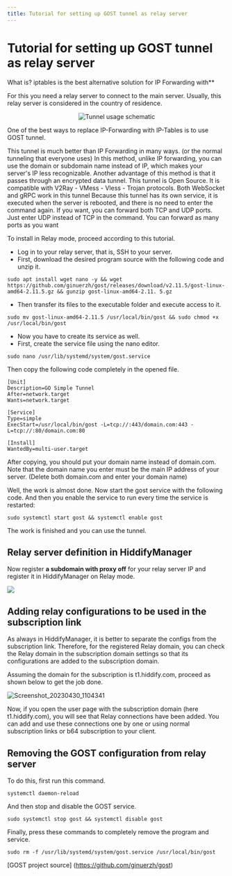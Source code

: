 ```yaml
---
title: Tutorial for setting up GOST tunnel as relay server
---
```


# Tutorial for setting up GOST tunnel as relay server
What is? iptables is the best alternative solution for IP Forwarding with**

For this you need a relay server to connect to the main server. Usually, this relay server is considered in the country of residence.

<div align="center" dir="ltr" markdown="1">
  
![Tunnel usage schematic](https://github.com/hiddify/hiddify.com/assets/125398461/1ac4e9e4-4529-4c79-8ff5-eb40e2efad54)
</div>





One of the best ways to replace IP-Forwarding with IP-Tables is to use GOST tunnel.

This tunnel is much better than IP Forwarding in many ways. (or the normal tunneling that everyone uses)
In this method, unlike IP forwarding, you can use the domain or subdomain name instead of IP, which makes your server's IP less recognizable.
Another advantage of this method is that it passes through an encrypted data tunnel.
This tunnel is Open Source.
It is compatible with V2Ray - VMess - Vless - Trojan protocols.
Both WebSocket and gRPC work in this tunnel
Because this tunnel has its own service, it is executed when the server is rebooted, and there is no need to enter the command again.
If you want, you can forward both TCP and UDP ports. Just enter UDP instead of TCP in the command.
You can forward as many ports as you want

To install in Relay mode, proceed according to this tutorial.

- Log in to your relay server, that is, SSH to your server.
- First, download the desired program source with the following code and unzip it.

```
sudo apt install wget nano -y && wget https://github.com/ginuerzh/gost/releases/download/v2.11.5/gost-linux-amd64-2.11.5.gz && gunzip gost-linux-amd64-2.11. 5.gz

```

- Then transfer its files to the executable folder and execute access to it.

```
sudo mv gost-linux-amd64-2.11.5 /usr/local/bin/gost && sudo chmod +x /usr/local/bin/gost
```

- Now you have to create its service as well.
- First, create the service file using the nano editor.

```
sudo nano /usr/lib/systemd/system/gost.service
```

Then copy the following code completely in the opened file.

```
[Unit]
Description=GO Simple Tunnel
After=network.target
Wants=network.target

[Service]
Type=simple
ExecStart=/usr/local/bin/gost -L=tcp://:443/domain.com:443 -L=tcp://:80/domain.com:80

[Install]
WantedBy=multi-user.target
```

After copying, you should put your domain name instead of domain.com. Note that the domain name you enter must be the main IP address of your server. (Delete both domain.com and enter your domain name)

Well, the work is almost done.
Now start the gost service with the following code. And then you enable the service to run every time the service is restarted:

```
sudo systemctl start gost && systemctl enable gost
```

The work is finished and you can use the tunnel.

## Relay server definition in HiddifyManager
Now register **a subdomain with proxy off** for your relay server IP and register it in HiddifyManager on Relay mode.

 
![](https://user-images.githubusercontent.com/125398461/235341283-97c026b7-1d70-4362-8950-1e5c1b79d508.png)

## Adding relay configurations to be used in the subscription link
As always in HiddifyManager, it is better to separate the configs from the subscription link. Therefore, for the registered Relay domain, you can check the Relay domain in the subscription domain settings so that its configurations are added to the subscription domain.

Assuming the domain for the subscription is t1.hiddify.com, proceed as shown below to get the job done.

![Screenshot_20230430_1104341](https://user-images.githubusercontent.com/125398461/235342038-cfda2574-2444-4414-843d-2ed507537d1d.png)


Now, if you open the user page with the subscription domain (here t1.hiddify.com), you will see that Relay connections have been added. You can add and use these connections one by one or using normal subscription links or b64 subscription to your client.



## Removing the GOST configuration from relay server

To do this, first run this command.

```
systemctl daemon-reload
```
And then stop and disable the GOST service.
```
sudo systemctl stop gost && systemctl disable gost
```
Finally, press these commands to completely remove the program and service.

```
sudo rm -f /usr/lib/systemd/system/gost.service /usr/local/bin/gost
```
[GOST project source] (https://github.com/ginuerzh/gost)
